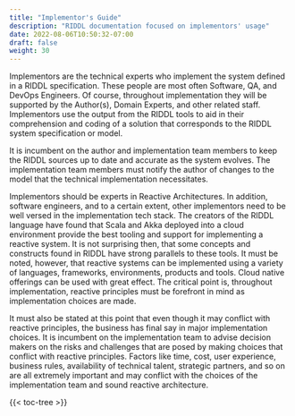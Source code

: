 ```yaml
---
title: "Implementor's Guide"
description: "RIDDL documentation focused on implementors' usage"
date: 2022-08-06T10:50:32-07:00
draft: false
weight: 30
---
```


Implementors are the technical experts who implement the system defined in a
RIDDL specification. These people are most often Software, QA, and DevOps
Engineers. Of course, throughout implementation they will be supported by the
Author(s), Domain Experts, and other related staff. Implementors use the output
from the RIDDL tools to aid in their comprehension and coding of a solution
that corresponds to the RIDDL system specification or model.

It is incumbent on the
author and implementation team members to keep the RIDDL sources up to date
and accurate as the system evolves. The implementation team members must notify the author of changes to
the model that the technical implementation necessitates.

Implementors should be experts in Reactive Architectures. In addition, software
engineers, and to a certain extent, other implementors need to be well versed
in the implementation tech stack. The creators of the RIDDL language have found
that Scala and Akka deployed into a cloud environment provide the best tooling
and support for implementing a reactive system. It is not surprising then, that
some concepts and constructs found in RIDDL have strong parallels to these
tools. It must be noted, however, that reactive systems can be implemented
using a variety of languages, frameworks, environments, products and tools.
Cloud native offerings can be used with great effect. The critical point is,
throughout implementation, reactive principles must be forefront in mind as
implementation choices are made.

It must also be stated at this point that even though it may conflict with
reactive principles, the business has final say in major implementation
choices. It is incumbent on the implementation team to advise decision makers
on the risks and challenges that are posed by making choices that conflict with
reactive principles. Factors like time, cost, user experience, business rules,
availability of technical talent, strategic partners, and so on are all
extremely important and may conflict with the choices of the implementation
team and sound reactive architecture.

{{< toc-tree >}}
